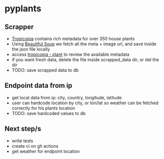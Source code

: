# pyplants

## Scrapper

- [Tropicopia](http://www.tropicopia.com/house-plant/) contains rich metadata for over 350 house plants
- Using [Beautiful Soup](https://www.crummy.com/software/BeautifulSoup/bs4/doc/) we fetch all the meta + image url, and save inside the json file locally
- access [tropicopia - plant](http://www.tropicopia.com/house-plant/detail.np/detail-01.html) to review the available metadata
- if you want fresh data, delete the file inside scrapped_data dir, or del the dir
- TODO: save scrapped data to db

## Endpoint data from ip

- get local data from ip: city, country, longitude, latitude
- user can hardcode location by city, or lon/lat so weather can be fetched correctly for his plants location
- TODO: save hardcoded values to db

## Next step/s

- write tests
- create ci on gh actions
- get weather for endpoint location
